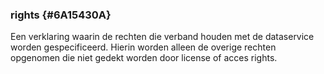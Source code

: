 ### rights {#6A15430A}
Een verklaring waarin de rechten die verband houden met de dataservice worden gespecificeerd. Hierin worden alleen de overige rechten opgenomen die niet gedekt worden door license of acces rights.  
